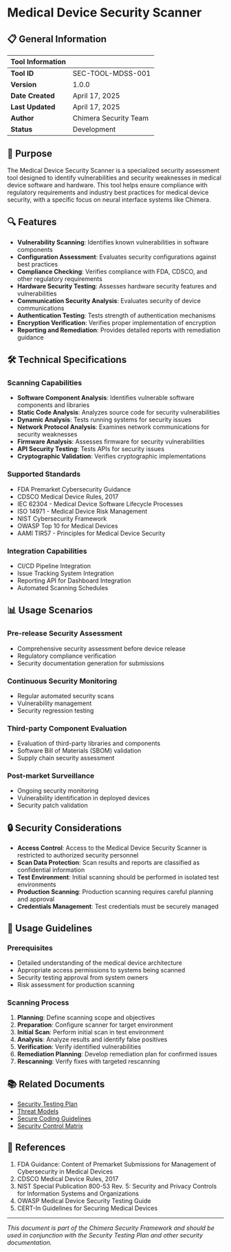 # Medical Device Security Scanner

## 📋 General Information

| **Tool Information** |                                                |
|----------------------|------------------------------------------------|
| **Tool ID**          | SEC-TOOL-MDSS-001                             |
| **Version**          | 1.0.0                                          |
| **Date Created**     | April 17, 2025                                 |
| **Last Updated**     | April 17, 2025                                 |
| **Author**           | Chimera Security Team                          |
| **Status**           | Development                                    |

## 🎯 Purpose

The Medical Device Security Scanner is a specialized security assessment tool designed to identify vulnerabilities and security weaknesses in medical device software and hardware. This tool helps ensure compliance with regulatory requirements and industry best practices for medical device security, with a specific focus on neural interface systems like Chimera.

## 🔍 Features

- **Vulnerability Scanning**: Identifies known vulnerabilities in software components
- **Configuration Assessment**: Evaluates security configurations against best practices
- **Compliance Checking**: Verifies compliance with FDA, CDSCO, and other regulatory requirements
- **Hardware Security Testing**: Assesses hardware security features and vulnerabilities
- **Communication Security Analysis**: Evaluates security of device communications
- **Authentication Testing**: Tests strength of authentication mechanisms
- **Encryption Verification**: Verifies proper implementation of encryption
- **Reporting and Remediation**: Provides detailed reports with remediation guidance

## 🛠️ Technical Specifications

### Scanning Capabilities

- **Software Component Analysis**: Identifies vulnerable software components and libraries
- **Static Code Analysis**: Analyzes source code for security vulnerabilities
- **Dynamic Analysis**: Tests running systems for security issues
- **Network Protocol Analysis**: Examines network communications for security weaknesses
- **Firmware Analysis**: Assesses firmware for security vulnerabilities
- **API Security Testing**: Tests APIs for security issues
- **Cryptographic Validation**: Verifies cryptographic implementations

### Supported Standards

- FDA Premarket Cybersecurity Guidance
- CDSCO Medical Device Rules, 2017
- IEC 62304 - Medical Device Software Lifecycle Processes
- ISO 14971 - Medical Device Risk Management
- NIST Cybersecurity Framework
- OWASP Top 10 for Medical Devices
- AAMI TIR57 - Principles for Medical Device Security

### Integration Capabilities

- CI/CD Pipeline Integration
- Issue Tracking System Integration
- Reporting API for Dashboard Integration
- Automated Scanning Schedules

## 📊 Usage Scenarios

### Pre-release Security Assessment

- Comprehensive security assessment before device release
- Regulatory compliance verification
- Security documentation generation for submissions

### Continuous Security Monitoring

- Regular automated security scans
- Vulnerability management
- Security regression testing

### Third-party Component Evaluation

- Evaluation of third-party libraries and components
- Software Bill of Materials (SBOM) validation
- Supply chain security assessment

### Post-market Surveillance

- Ongoing security monitoring
- Vulnerability identification in deployed devices
- Security patch validation

## 🔒 Security Considerations

- **Access Control**: Access to the Medical Device Security Scanner is restricted to authorized security personnel
- **Scan Data Protection**: Scan results and reports are classified as confidential information
- **Test Environment**: Initial scanning should be performed in isolated test environments
- **Production Scanning**: Production scanning requires careful planning and approval
- **Credentials Management**: Test credentials must be securely managed

## 📝 Usage Guidelines

### Prerequisites

- Detailed understanding of the medical device architecture
- Appropriate access permissions to systems being scanned
- Security testing approval from system owners
- Risk assessment for production scanning

### Scanning Process

1. **Planning**: Define scanning scope and objectives
2. **Preparation**: Configure scanner for target environment
3. **Initial Scan**: Perform initial scan in test environment
4. **Analysis**: Analyze results and identify false positives
5. **Verification**: Verify identified vulnerabilities
6. **Remediation Planning**: Develop remediation plan for confirmed issues
7. **Rescanning**: Verify fixes with targeted rescanning

## 📚 Related Documents

- [Security Testing Plan](/security/security_testing/security_testing_plan.md)
- [Threat Models](/security/threat_models/neural_signal_processing_pipeline.md)
- [Secure Coding Guidelines](/security/secure_coding_guidelines.md)
- [Security Control Matrix](/security/controls/security_control_matrix.md)

## 📜 References

1. FDA Guidance: Content of Premarket Submissions for Management of Cybersecurity in Medical Devices
2. CDSCO Medical Device Rules, 2017
3. NIST Special Publication 800-53 Rev. 5: Security and Privacy Controls for Information Systems and Organizations
4. OWASP Medical Device Security Testing Guide
5. CERT-In Guidelines for Securing Medical Devices

---

*This document is part of the Chimera Security Framework and should be used in conjunction with the Security Testing Plan and other security documentation.*

